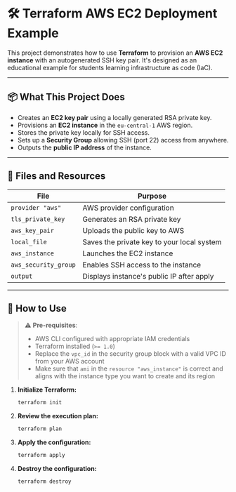 # 🛠️ Terraform AWS EC2 Deployment Example

This project demonstrates how to use **Terraform** to provision an **AWS EC2 instance** with an autogenerated SSH key pair. It's designed as an educational example for students learning infrastructure as code (IaC).

---

## 📦 What This Project Does

- Creates an **EC2 key pair** using a locally generated RSA private key.
- Provisions an **EC2 instance** in the `eu-central-1` AWS region.
- Stores the private key locally for SSH access.
- Sets up a **Security Group** allowing SSH (port 22) access from anywhere.
- Outputs the **public IP address** of the instance.

---

## 📁 Files and Resources

| File                         | Purpose                                      |
|-----------------------------|----------------------------------------------|
| `provider "aws"`            | AWS provider configuration                   |
| `tls_private_key`           | Generates an RSA private key                 |
| `aws_key_pair`              | Uploads the public key to AWS                |
| `local_file`                | Saves the private key to your local system   |
| `aws_instance`              | Launches the EC2 instance                    |
| `aws_security_group`        | Enables SSH access to the instance           |
| `output`                    | Displays instance's public IP after apply    |

---

## 🚀 How to Use

> ⚠️ **Pre-requisites**:
> - AWS CLI configured with appropriate IAM credentials
> - Terraform installed (`>= 1.0`)
> - Replace the `vpc_id` in the security group block with a valid VPC ID from your AWS account
> - Make sure that `ami` in the `resource "aws_instance"` is correct and aligns with the instance type you want to create and its region

1. **Initialize Terraform:**

    ```bash
    terraform init
    ```

2. **Review the execution plan:**

    ```bash
    terraform plan
    ```

3. **Apply the configuration:**

    ```bash
    terraform apply
    ```
4. **Destroy the configuration:**

    ```bash
    terraform destroy
    ```